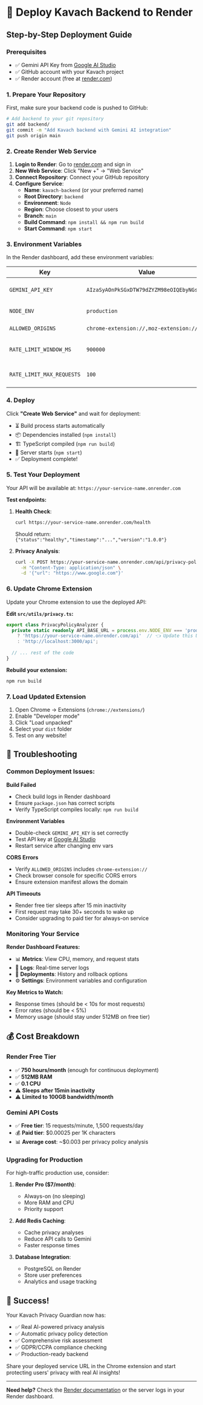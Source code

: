 # 🚀 Deploy Kavach Backend to Render

## Step-by-Step Deployment Guide

### Prerequisites
- ✅ Gemini API Key from [Google AI Studio](https://makersuite.google.com/app/apikey)
- ✅ GitHub account with your Kavach project
- ✅ Render account (free at [render.com](https://render.com))

### 1. Prepare Your Repository

First, make sure your backend code is pushed to GitHub:

```bash
# Add backend to your git repository
git add backend/
git commit -m "Add Kavach backend with Gemini AI integration"
git push origin main
```

### 2. Create Render Web Service

1. **Login to Render**: Go to [render.com](https://render.com) and sign in
2. **New Web Service**: Click "New +" → "Web Service"
3. **Connect Repository**: Connect your GitHub repository
4. **Configure Service**:
   - **Name**: `kavach-backend` (or your preferred name)
   - **Root Directory**: `backend`
   - **Environment**: `Node`
   - **Region**: Choose closest to your users
   - **Branch**: `main`
   - **Build Command**: `npm install && npm run build`
   - **Start Command**: `npm start`

### 3. Environment Variables

In the Render dashboard, add these environment variables:

| Key | Value | Description |
|-----|-------|-------------|
| `GEMINI_API_KEY` | `AIzaSyAOnPkSGxDTW79dZYZM98eOIQEbyNGs894` | Your Google Gemini API key |
| `NODE_ENV` | `production` | Production environment |
| `ALLOWED_ORIGINS` | `chrome-extension://,moz-extension://` | CORS origins |
| `RATE_LIMIT_WINDOW_MS` | `900000` | Rate limit window (15 min) |
| `RATE_LIMIT_MAX_REQUESTS` | `100` | Max requests per window |

### 4. Deploy

Click **"Create Web Service"** and wait for deployment:

- ⏳ Build process starts automatically
- 📦 Dependencies installed (`npm install`)
- 🏗️ TypeScript compiled (`npm run build`)
- 🚀 Server starts (`npm start`)
- ✅ Deployment complete!

### 5. Test Your Deployment

Your API will be available at: `https://your-service-name.onrender.com`

**Test endpoints:**

1. **Health Check**:
   ```bash
   curl https://your-service-name.onrender.com/health
   ```
   Should return: `{"status":"healthy","timestamp":"...","version":"1.0.0"}`

2. **Privacy Analysis**:
   ```bash
   curl -X POST https://your-service-name.onrender.com/api/privacy-policy/analyze \
     -H "Content-Type: application/json" \
     -d '{"url": "https://www.google.com"}'
   ```

### 6. Update Chrome Extension

Update your Chrome extension to use the deployed API:

**Edit `src/utils/privacy.ts`:**
```typescript
export class PrivacyPolicyAnalyzer {
  private static readonly API_BASE_URL = process.env.NODE_ENV === 'production' 
    ? 'https://your-service-name.onrender.com/api'  // 👈 Update this URL
    : 'http://localhost:3000/api';
  
  // ... rest of the code
}
```

**Rebuild your extension:**
```bash
npm run build
```

### 7. Load Updated Extension

1. Open Chrome → Extensions (`chrome://extensions/`)
2. Enable "Developer mode"
3. Click "Load unpacked"
4. Select your `dist` folder
5. Test on any website!

## 🔧 Troubleshooting

### Common Deployment Issues:

**Build Failed**
- Check build logs in Render dashboard
- Ensure `package.json` has correct scripts
- Verify TypeScript compiles locally: `npm run build`

**Environment Variables**
- Double-check `GEMINI_API_KEY` is set correctly
- Test API key at [Google AI Studio](https://makersuite.google.com/app/apikey)
- Restart service after changing env vars

**CORS Errors**
- Verify `ALLOWED_ORIGINS` includes `chrome-extension://`
- Check browser console for specific CORS errors
- Ensure extension manifest allows the domain

**API Timeouts**
- Render free tier sleeps after 15 min inactivity
- First request may take 30+ seconds to wake up
- Consider upgrading to paid tier for always-on service

### Monitoring Your Service

**Render Dashboard Features:**
- 📊 **Metrics**: View CPU, memory, and request stats
- 📝 **Logs**: Real-time server logs
- 🔄 **Deployments**: History and rollback options
- ⚙️ **Settings**: Environment variables and configuration

**Key Metrics to Watch:**
- Response times (should be < 10s for most requests)
- Error rates (should be < 5%)
- Memory usage (should stay under 512MB on free tier)

## 💰 Cost Breakdown

### Render Free Tier
- ✅ **750 hours/month** (enough for continuous deployment)
- ✅ **512MB RAM** 
- ✅ **0.1 CPU**
- ⚠️ **Sleeps after 15min inactivity**
- ⚠️ **Limited to 100GB bandwidth/month**

### Gemini API Costs
- ✅ **Free tier**: 15 requests/minute, 1,500 requests/day
- 💰 **Paid tier**: $0.00025 per 1K characters
- 📊 **Average cost**: ~$0.003 per privacy policy analysis

### Upgrading for Production

For high-traffic production use, consider:

1. **Render Pro ($7/month)**:
   - Always-on (no sleeping)
   - More RAM and CPU
   - Priority support

2. **Add Redis Caching**:
   - Cache privacy analyses
   - Reduce API calls to Gemini
   - Faster response times

3. **Database Integration**:
   - PostgreSQL on Render
   - Store user preferences
   - Analytics and usage tracking

## 🎉 Success!

Your Kavach Privacy Guardian now has:
- ✅ Real AI-powered privacy analysis
- ✅ Automatic privacy policy detection  
- ✅ Comprehensive risk assessment
- ✅ GDPR/CCPA compliance checking
- ✅ Production-ready backend

Share your deployed service URL in the Chrome extension and start protecting users' privacy with real AI insights!

---

**Need help?** Check the [Render documentation](https://render.com/docs) or the server logs in your Render dashboard.

